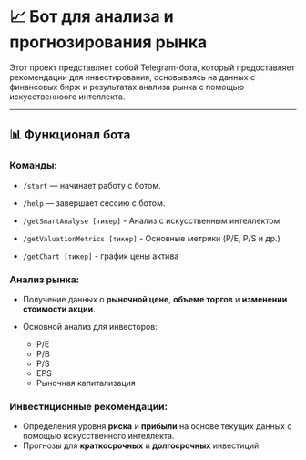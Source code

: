 # 📈 **Бот для анализа и прогнозирования рынка**

Этот проект представляет собой Telegram-бота, который предоставляет рекомендации для инвестирования, основываясь на данных с финансовых бирж и результатах анализа рынка с помощью искусственноого интеллекта.

---

## 📊 **Функционал бота**

### **Команды:**

- `/start` — начинает работу с ботом.

- `/help` — завершает сессию с ботом.

- `/getSmartAnalyse [тикер]` - Анализ с искусственным интеллектом

- `/getValuationMetrics [тикер]` - Основные метрики (P/E, P/S и др.)

- `/getChart [тикер]` - график цены актива

### **Анализ рынка:**

- Получение данных о **рыночной цене**, **объеме торгов** и **изменении стоимости акции**.

- Основной анализ для инвесторов:


   - P/E
   - P/B
   - P/S
   - EPS
   - Рыночная капитализация


### **Инвестиционные рекомендации:**

- Определения уровня **риска** и **прибыли** на основе текущих данных с помощью искусственного интеллекта.
- Прогнозы для **краткосрочных** и **долгосрочных** инвестиций.
